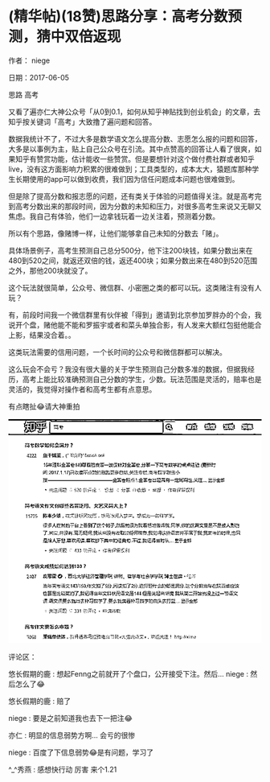 
# (精华帖)(18赞)思路分享：高考分数预测，猜中双倍返现

作者： niege

日期：2017-06-05

思路  高考

又看了遍亦仁大神公众号「从0到0.1，如何从知乎神贴找到创业机会」的文章，去知乎按关键词「高考」大致撸了遍问题和回答。

数据我统计不了，不过大多是数学语文怎么提高分数、志愿怎么报的问题和回答，大多是以事例为主，贴上自己公众号在引流。其中点赞高的回答让人看了很爽，如果知乎有赞赏功能，估计能收一些赞赏。但是要想针对这个做付费社群或者知乎live，没有这方面影响力积累的很难做到；工具类型的，成本太大，猿题库那种学生长期使用的app可以做到收费，我们因为信任问题成本问题也很难做到。

但是除了提高分数和报志愿的问题，还有类关于体验的问题值得关注。就是高考完到高考分数出来的那段时间，因为分数的未知和压力，对很多高考生来说又无聊又焦虑。我自己有体验，他们一边拿钱玩着一边关注着，预测着分数。

所以有个思路，像赌博一样，让他们能够拿自己未知的分数去「赌」。

具体场景例子，高考生预测自己总分500分，他下注200块钱，如果分数出来在480到520之间，就返还双倍的钱，返还400块；如果分数出来在480到520范围之外，那他200块就没了。

这个玩法就很简单，公众号、微信群、小密圈之类的都可以玩。这类赌注有没有人玩？

有，前段时间我一个微信群里有伙伴被「得到」邀请到北京参加罗胖办的个会，我说开个盘，赌他能不能和罗振宇或者和菜头单独合影，有人发来大额红包挺他能合上影，结果没合着。。

这类玩法需要的信用问题，一个长时间的公众号和微信群都可以解决。

这么玩会不会亏？我没有很大量的关于学生预测自己分数多准的数据，但据我经历，高考上能比较准确预测自己分数的学生，少数。玩法范围是灵活的，赔率也是灵活的，我觉得对操作者和高考生都有点意思。

有点瞎扯😂请大神重拍

![](img/gaokao-xiangguan_1280.png)

评论区：

悠长假期的鹿 : 想起Fenng之前就开了个盘口，公开接受下注。然后... niege : 然后怎么了😂

悠长假期的鹿 : 赔了

niege : 要是之前知道我也去下一把注😂

亦仁 : 明显的信息弱势方啊... 会亏的很惨

niege : 百度了下信息弱势😂是有问题，学习了

^_^秀燕 : 感想快行动  厉害  来个1.21
